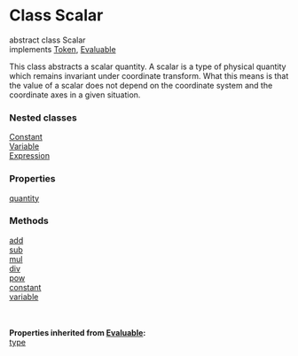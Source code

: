 Class Scalar
======

<declaration>

<flag class="abstract">abstract</flag> <flag class="class">class</flag> Scalar<br>
<flag class="implements">implements</flag> [Token](reference/v/0.2.1/core/definitions/Token), [Evaluable](reference/v/0.2.1/core/definitions/Evaluable)

</declaration>

This class abstracts a scalar quantity. A scalar is a type of physical
quantity which remains invariant under coordinate transform. What this means
is that the value of a scalar does not depend on the coordinate system and the
coordinate axes in a given situation.

### Nested classes
<div class="grid-container">
<div class="grid-item"><a href="/#/reference/v/0.2.1/quantities/Scalar.Constant">Constant</a></div>
<div class="grid-item"><a href="/#/reference/v/0.2.1/quantities/Scalar.Variable">Variable</a></div>
<div class="grid-item"><a href="/#/reference/v/0.2.1/quantities/Scalar.Expression">Expression</a></div>
</div>

### Properties
<div class="grid-container">
<div class="grid-item"><a href="/#/reference/v/0.2.1/quantities/Scalar/quantity">quantity</a></div>
</div>

### Methods
<div class="grid-container">
<div class="grid-item"><a href="/#/reference/v/0.2.1/quantities/Scalar/add">add</a></div>
<div class="grid-item"><a href="/#/reference/v/0.2.1/quantities/Scalar/sub">sub</a></div>
<div class="grid-item"><a href="/#/reference/v/0.2.1/quantities/Scalar/mul">mul</a></div>
<div class="grid-item"><a href="/#/reference/v/0.2.1/quantities/Scalar/div">div</a></div>
<div class="grid-item"><a href="/#/reference/v/0.2.1/quantities/Scalar/pow">pow</a></div>
<div class="grid-item"><a href="/#/reference/v/0.2.1/quantities/Scalar/constant">constant</a></div>
<div class="grid-item"><a href="/#/reference/v/0.2.1/quantities/Scalar/variable">variable</a></div>
</div>
<br><br>

**Properties inherited from [Evaluable](reference/v/0.2.1/core/definitions/Evaluable):**<br>
[type](reference/v/0.2.1/core/definitions/Evaluable/type)